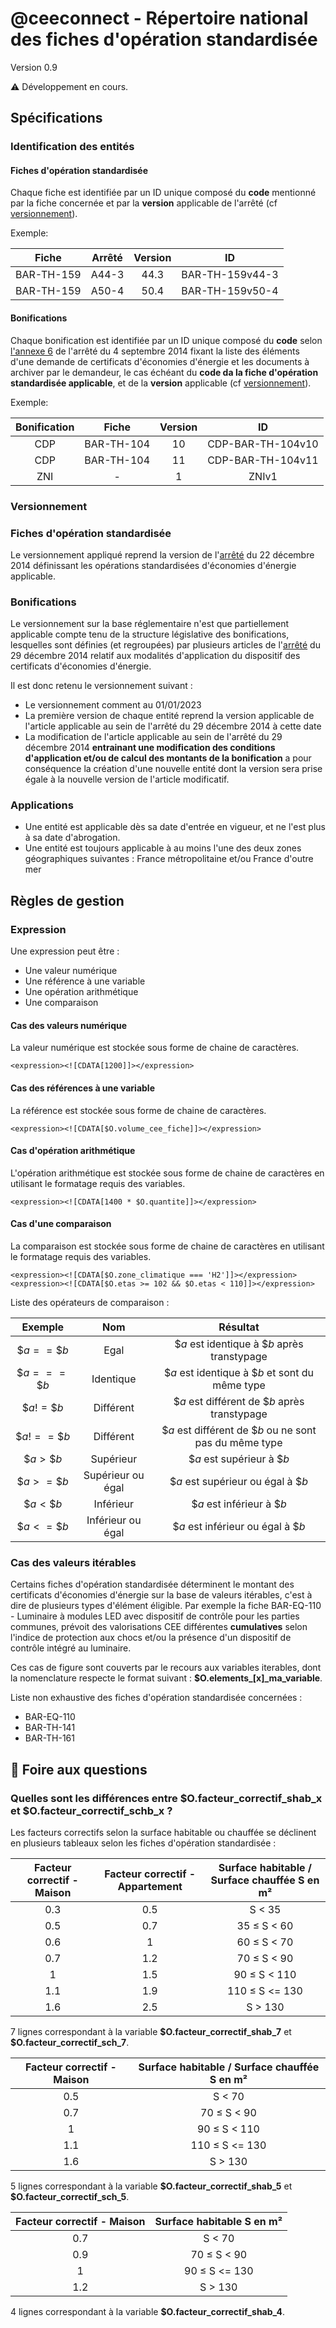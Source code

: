 # @ceeconnect - Répertoire national des fiches d'opération standardisée

Version 0.9

⚠️ Développement en cours.

## Spécifications

### Identification des entités

#### Fiches d'opération standardisée

Chaque fiche est identifiée par un ID unique composé du **code** mentionné par la fiche concernée et par la **version** applicable de l'arrêté (cf [versionnement](###Versionnement)).

Exemple:

| Fiche | Arrêté | Version | ID |
|:-----:|:------:|:-------:|:--:|
| BAR-TH-159 | A44-3 | 44.3 | BAR-TH-159v44-3 |
| BAR-TH-159 | A50-4 | 50.4 | BAR-TH-159v50-4 |

#### Bonifications

Chaque bonification est identifiée par un ID unique composé du **code** selon [l'annexe 6](https://www.legifrance.gouv.fr/loda/article_lc/LEGIARTI000044200266) de l'arrêté du 4 septembre 2014 fixant la liste des éléments d'une demande de certificats d'économies d'énergie et les documents à archiver par le demandeur, le cas échéant du **code da la fiche d'opération standardisée applicable**, et de la **version** applicable (cf [versionnement](###Versionnement)).
 
Exemple:

| Bonification | Fiche | Version | ID |
|:------------:|:-----:|:-------:|:--:|
| CDP | BAR-TH-104 | 10 | CDP-BAR-TH-104v10 |
| CDP | BAR-TH-104 | 11 | CDP-BAR-TH-104v11 |
| ZNI | - | 1 | ZNIv1 |

### Versionnement

### Fiches d'opération standardisée

Le versionnement appliqué reprend la version de l'[arrêté](https://www.legifrance.gouv.fr/loda/id/JORFTEXT000029953752/) du 22 décembre 2014 définissant les opérations standardisées d'économies d'énergie applicable.

### Bonifications

Le versionnement sur la base réglementaire n'est que partiellement applicable compte tenu de la structure législative des bonifications, lesquelles sont définies (et regroupées) par plusieurs articles de l'[arrêté](https://www.legifrance.gouv.fr/loda/id/JORFTEXT000030001603) du 29 décembre 2014 relatif aux modalités d'application du dispositif des certificats d'économies d'énergie.

Il est donc retenu le versionnement suivant :

- Le versionnement comment au 01/01/2023
- La première version de chaque entité reprend la version applicable de l'article applicable au sein de l'arrêté du 29 décembre 2014 à cette date
- La modification de l'article applicable au sein de l'arrêté du 29 décembre 2014 **entrainant une modification des conditions d'application et/ou de calcul des montants de la bonification** a pour conséquence la création d'une nouvelle entité dont la version sera prise égale à la nouvelle version de l'article modificatif.

### Applications

- Une entité est applicable dès sa date d'entrée en vigueur, et ne l'est plus à sa date d'abrogation.
- Une entité est toujours applicable à au moins l'une des deux zones géographiques suivantes : France métropolitaine et/ou France d'outre mer

## Règles de gestion

### Expression

Une expression peut être :

- Une valeur numérique
- Une référence à une variable
- Une opération arithmétique
- Une comparaison

#### Cas des valeurs numérique

La valeur numérique est stockée sous forme de chaine de caractères.

````
<expression><![CDATA[1200]]></expression>
````

#### Cas des références à une variable

La référence est stockée sous forme de chaine de caractères.

````
<expression><![CDATA[$O.volume_cee_fiche]]></expression>
````

#### Cas d'opération arithmétique

L'opération arithmétique est stockée sous forme de chaine de caractères en utilisant le formatage requis des variables.

````
<expression><![CDATA[1400 * $O.quantite]]></expression>
````

#### Cas d'une comparaison

La comparaison est stockée sous forme de chaine de caractères en utilisant le formatage requis des variables.

````
<expression><![CDATA[$O.zone_climatique === 'H2']]></expression>
<expression><![CDATA[$O.etas >= 102 && $O.etas < 110]]></expression>
````

Liste des opérateurs de comparaison :

| Exemple | Nom | Résultat |
|:-------:|:---:|:--------:|
| $\$a == \$b$ | Egal | $\$a$ est identique à $\$b$ après transtypage |
| $\$a === \$b$ | Identique | $\$a$ est identique à $\$b$ et sont du même type |
| $\$a != \$b$ | Différent | $\$a$ est différent de $\$b$ après transtypage |
| $\$a !== \$b$ | Différent | $\$a$ est différent de $\$b$ ou ne sont pas du même type |
| $\$a > \$b$ | Supérieur | $\$a$ est supérieur à $\$b$ |
| $\$a >= \$b$ | Supérieur ou égal | $\$a$ est supérieur ou égal à $\$b$ |
| $\$a < \$b$ | Inférieur | $\$a$ est inférieur à $\$b$ |
| $\$a <= \$b$ | Inférieur ou égal | $\$a$ est inférieur ou égal à $\$b$ |

### Cas des valeurs itérables

Certains fiches d'opération standardisée déterminent le montant des certificats d'économies d'énergie sur la base de valeurs itérables, c'est à dire de plusieurs types d'élément éligible. Par exemple la fiche BAR-EQ-110 - Luminaire à modules LED avec dispositif de contrôle pour les parties communes, prévoit des valorisations CEE différentes **cumulatives** selon l'indice de protection aux chocs et/ou la présence d'un dispositif de contrôle intégré au luminaire.

Ces cas de figure sont couverts par le recours aux variables iterables, dont la nomenclature respecte le format suivant : **$O.elements_[x]_ma_variable**.

Liste non exhaustive des fiches d'opération standardisée concernées :

- BAR-EQ-110
- BAR-TH-141
- BAR-TH-161

## 🤔 Foire aux questions

### Quelles sont les différences entre \$O.facteur_correctif_shab_x et \$O.facteur_correctif_schb_x ?

Les facteurs correctifs selon la surface habitable ou chauffée se déclinent en plusieurs tableaux selon les fiches d'opération standardisée :

| Facteur correctif - Maison | Facteur correctif - Appartement | Surface habitable / Surface chauffée S en m² |
|:----:|:----:|:----:|
| 0.3 | 0.5 | S < 35 |
| 0.5 | 0.7 | 35 ≤ S < 60 |
| 0.6 | 1 | 60 ≤ S < 70 |
| 0.7 | 1.2 | 70 ≤ S < 90 |
| 1 | 1.5 | 90 ≤ S < 110 |
| 1.1 | 1.9 | 110 ≤ S <= 130 |
| 1.6 | 2.5 | S > 130 |

7 lignes correspondant à la variable **\$O.facteur_correctif_shab_7** et **\$O.facteur_correctif_sch_7**.

| Facteur correctif - Maison | Surface habitable / Surface chauffée S en m² |
|:----:|:----:|
| 0.5 | S < 70 |
| 0.7 | 70 ≤ S < 90 |
| 1 | 90 ≤ S < 110 |
| 1.1 | 110 ≤ S <= 130 |
| 1.6 | S > 130 |

5 lignes correspondant à la variable **\$O.facteur_correctif_shab_5** et **\$O.facteur_correctif_sch_5**.

| Facteur correctif - Maison | Surface habitable S en m² |
|:----:|:----:|
| 0.7 | S < 70 |
| 0.9 | 70 ≤ S < 90 |
| 1 | 90 ≤ S <= 130 |
| 1.2 | S > 130 |

4 lignes correspondant à la variable **\$O.facteur_correctif_shab_4**.

